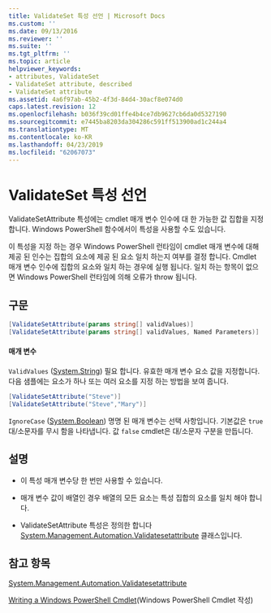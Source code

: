```yaml
---
title: ValidateSet 특성 선언 | Microsoft Docs
ms.custom: ''
ms.date: 09/13/2016
ms.reviewer: ''
ms.suite: ''
ms.tgt_pltfrm: ''
ms.topic: article
helpviewer_keywords:
- attributes, ValidateSet
- ValidateSet attribute, described
- ValidateSet attribute
ms.assetid: 4a6f97ab-45b2-4f3d-84d4-30acf8e074d0
caps.latest.revision: 12
ms.openlocfilehash: b036f39cd01ffe4b4ce7db9627cb6da0d5327190
ms.sourcegitcommit: e7445ba8203da304286c591ff513900ad1c244a4
ms.translationtype: MT
ms.contentlocale: ko-KR
ms.lasthandoff: 04/23/2019
ms.locfileid: "62067073"
---
```

# <a name="validateset-attribute-declaration"></a>ValidateSet 특성 선언

ValidateSetAttribute 특성에는 cmdlet 매개 변수 인수에 대 한 가능한 값 집합을 지정합니다. Windows PowerShell 함수에서이 특성을 사용할 수도 있습니다.

이 특성을 지정 하는 경우 Windows PowerShell 런타임이 cmdlet 매개 변수에 대해 제공 된 인수는 집합의 요소에 제공 된 요소 일치 하는지 여부를 결정 합니다. Cmdlet 매개 변수 인수에 집합의 요소와 일치 하는 경우에 실행 됩니다. 일치 하는 항목이 없으면 Windows PowerShell 런타임에 의해 오류가 throw 됩니다.

## <a name="syntax"></a>구문

```csharp
[ValidateSetAttribute(params string[] validValues)]
[ValidateSetAttribute(params string[] validValues, Named Parameters)]
```

#### <a name="parameters"></a>매개 변수

`ValidValues` ([System.String](/dotnet/api/System.String)) 필요 합니다. 유효한 매개 변수 요소 값을 지정합니다. 다음 샘플에는 요소가 하나 또는 여러 요소를 지정 하는 방법을 보여 줍니다.

```csharp
[ValidateSetAttribute("Steve")]
[ValidateSetAttribute("Steve","Mary")]
```

`IgnoreCase` ([System.Boolean](/dotnet/api/System.Boolean)) 명명 된 매개 변수는 선택 사항입니다. 기본값은 `true` 대/소문자를 무시 함을 나타냅니다. 값 `false` cmdlet은 대/소문자 구분을 만듭니다.

## <a name="remarks"></a>설명

- 이 특성 매개 변수당 한 번만 사용할 수 있습니다.

- 매개 변수 값이 배열인 경우 배열의 모든 요소는 특성 집합의 요소를 일치 해야 합니다.

- ValidateSetAttribute 특성은 정의한 합니다 [System.Management.Automation.Validatesetattribute](/dotnet/api/System.Management.Automation.ValidateSetAttribute) 클래스입니다.

## <a name="see-also"></a>참고 항목

[System.Management.Automation.Validatesetattribute](/dotnet/api/System.Management.Automation.ValidateSetAttribute)

[Writing a Windows PowerShell Cmdlet](./writing-a-windows-powershell-cmdlet.md)(Windows PowerShell Cmdlet 작성)
